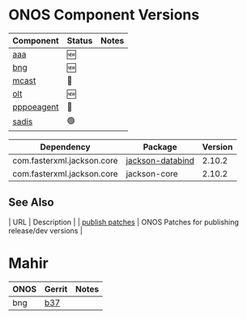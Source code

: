 ONOS Component Versions
=======================

| Component | Status | Notes |
| --------- | ------ | ----- |
| [aaa](aaa/README.md)               | :new:          | |
| [bng](bng/README.md)               | :new:          | |
| [mcast](mcast/README.md)           | :hammer:       | |
| [olt](olt/README.md)               | :new:          | |
| [pppoeagent](pppoeagent/README.md) | :hammer:       | |
| [sadis](sadis/README.md)           | :green_circle: | |

| Dependency | Package | Version |
| ---------- | ------- | --------|
| com.fasterxml.jackson.core | [jackson-databind](https://gerrit.opncord.org/plugins/gitiles/sadis/+/refs/heads/master/app/pom.xml#90) | 2.10.2 |     
| com.fasterxml.jackson.core | jackson-core             | 2.10.2 |     

## See Also

| URL | Description |
| [publish patches](https://gerrit.opencord.org/q/owner:do-not-reply%2540opennetworking.org) | ONOS Patches for publishing release/dev versions |


Mahir
=====

| ONOS | Gerrit | Notes |
| ---- | ------ | ----- |
| bng  | [b37](https://gerrit.opencord.org/c/bng/+/34990/1/pom.xml#b37) | |
